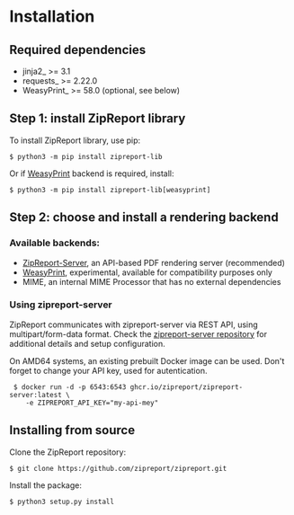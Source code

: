 # Installation

## Required dependencies

* jinja2_ >= 3.1
* requests_ >= 2.22.0
* WeasyPrint_ >= 58.0 (optional, see below)

## **Step 1:** install ZipReport library

To install ZipReport library, use pip:

```shell
$ python3 -m pip install zipreport-lib
```

Or if [WeasyPrint](https://weasyprint.org/) backend is required, install:

```shell
$ python3 -m pip install zipreport-lib[weasyprint]
```

## **Step 2:** choose and install a rendering backend

### Available backends:

* [ZipReport-Server](https://github.com/zipreport/zipreport-server/), an API-based PDF rendering server (recommended)
* [WeasyPrint](https://weasyprint.org/), experimental, available for compatibility purposes only
* MIME, an internal MIME Processor that has no external dependencies

### Using zipreport-server

ZipReport communicates with zipreport-server via REST API, using multipart/form-data format. Check the 
[zipreport-server repository](https://github.com/zipreport/zipreport-server) for additional details and setup configuration.

On AMD64 systems, an existing prebuilt Docker image can be used. Don't forget to change your API key, used for 
autentication.

```shell
 $ docker run -d -p 6543:6543 ghcr.io/zipreport/zipreport-server:latest \
    -e ZIPREPORT_API_KEY="my-api-mey" 
```


## Installing from source

Clone the ZipReport repository:
```shell
$ git clone https://github.com/zipreport/zipreport.git
```

Install the package:
```shell
$ python3 setup.py install
```

